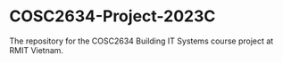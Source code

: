 # COSC2634-Project-2023C
The repository for the COSC2634 Building IT Systems course project at RMIT Vietnam.

